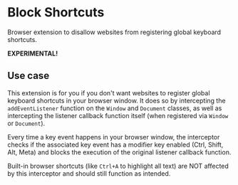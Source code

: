 # Block Shortcuts

Browser extension to disallow websites from registering global keyboard shortcuts.

**EXPERIMENTAL!**

## Use case

This extension is for you if you don't want websites to register global keyboard shortcuts in your browser window.
It does so by intercepting the `addEventListener` function on the `Window` and `Document` classes, as well as
intercepting the listener callback function itself (when registered via `Window` or `Document`).

Every time a key event happens in your browser window, the interceptor checks if the associated key event has a
modifier key enabled (Ctrl, Shift, Alt, Meta) and blocks the execution of the original listener callback function.

Built-in browser shortcuts (like `Ctrl+A` to highlight all text) are NOT affected by this interceptor and should
still function as intended.
